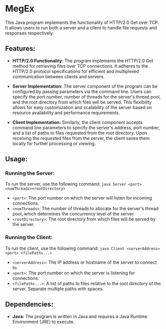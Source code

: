 # MegEx

This Java program implements the functionality of HTTP/2.0 Get over TCP. It allows users to run both a server and a client to handle file requests and responses respectively.

## Features:

- **HTTP/2.0 Functionality:** The program implements the HTTP/2.0 Get method for retrieving files over TCP connections. It adheres to the HTTP/2.0 protocol specifications for efficient and multiplexed communication between clients and servers.

- **Server Implementation:** The server component of the program can be configured by passing parameters via the command line. Users can specify the port number, number of threads for the server's thread pool, and the root directory from which files will be served. This flexibility allows for easy customization and scalability of the server based on resource availability and performance requirements.

- **Client Implementation:** Similarly, the client component accepts command line parameters to specify the server's address, port number, and a list of paths to files requested from the root directory. Upon receiving the requested files from the server, the client saves them locally for further processing or viewing.

## Usage:

### Running the Server:

To run the server, use the following command:
`java Server <port><numThreads><rootDirectory>`

- `<port>`: The port number on which the server will listen for incoming connections.
- `<numThreads>`: The number of threads to allocate for the server's thread pool, which determines the concurrency level of the server.
- `<rootDirectory>`: The root directory from which files will be served by the server.

### Running the Client:

To run the client, use the following command:
`java Client <serverAddress> <port> <filePaths...>`


- `<serverAddress>`: The IP address or hostname of the server to connect to.
- `<port>`: The port number on which the server is listening for connections.
- `<filePaths...>`: A list of paths to files relative to the root directory of the server. Separate multiple paths with spaces.

## Dependencies:

- **Java:** The program is written in Java and requires a Java Runtime Environment (JRE) to execute.



